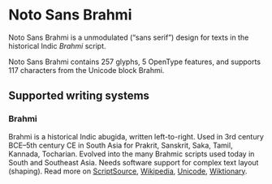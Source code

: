 
# Noto Sans Brahmi

Noto Sans Brahmi is a unmodulated (“sans serif”) design for texts in the historical Indic _Brahmi_ script. 

Noto Sans Brahmi contains 257 glyphs, 5 OpenType features, and supports 117 characters from the Unicode block Brahmi.


## Supported writing systems


### Brahmi

Brahmi is a historical Indic abugida, written left-to-right. Used in 3rd century BCE–5th century CE in South Asia for Prakrit, Sanskrit, Saka, Tamil, Kannada, Tocharian. Evolved into the many Brahmic scripts used today in South and Southeast Asia. Needs software support for complex text layout (shaping). Read more on [ScriptSource](https://scriptsource.org/scr/Brah), [Wikipedia](https://en.wikipedia.org/wiki/ISO_15924:Brah), [Unicode](https://www.unicode.org/versions/Unicode13.0.0/ch14.pdf#G39063), [Wiktionary](https://en.wiktionary.org/wiki/Category:Brahmi_script).


